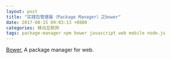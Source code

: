 ```yaml
---
layout: post
title: "实践包管理器（Package Manager）之bower"
date: 2017-08-15 09:03:13 +0800
categories: 移动互联网
tags: package-manager npm bower javascript web mobile node.js
---
```


[Bower](https://bower.io/), A package manager for web.
